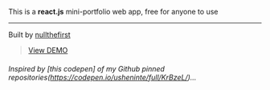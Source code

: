 This is a **react.js** mini-portfolio web app, free for anyone to use

- - -

Built by [nullthefirst](https://github.com/Usheninte)

> [View DEMO](https://github-highlights.netlify.com)

###### Inspired by [this codepen] of my Github pinned repositories(https://codepen.io/usheninte/full/KrBzeL/)...